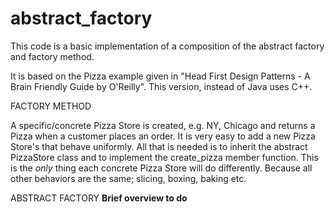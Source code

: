 # abstract_factory

This code is a basic implementation of a composition of the abstract factory and factory method.

It is based on the Pizza example given in "Head First Design Patterns - A Brain Friendly Guide by O'Reilly". This version, instead of Java uses
C++.

FACTORY METHOD

A specific/concrete Pizza Store is created, e.g. NY, Chicago and returns a Pizza when a customer places an order. It is very easy to add a new
Pizza Store's that behave uniformly. All that is needed is to inherit the abstract PizzaStore class and to implement the create_pizza member
function. This is the *only* thing each concrete Pizza Store will do differently. Because all other behaviors are the same; slicing, boxing,
baking etc.

ABSTRACT FACTORY
**Brief overview to do**
